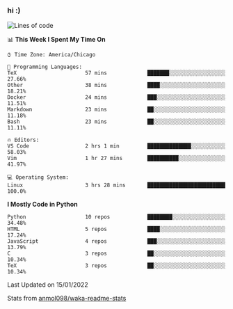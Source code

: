 ### hi :)

<!--START_SECTION:waka-->
![Lines of code](https://img.shields.io/badge/From%20Hello%20World%20I%27ve%20Written-557%20Thousand%20lines%20of%20code-blue)

📊 **This Week I Spent My Time On** 

```text
⌚︎ Time Zone: America/Chicago

💬 Programming Languages: 
TeX                      57 mins             ███████░░░░░░░░░░░░░░░░░░   27.66% 
Other                    38 mins             ████░░░░░░░░░░░░░░░░░░░░░   18.21% 
Docker                   24 mins             ███░░░░░░░░░░░░░░░░░░░░░░   11.51% 
Markdown                 23 mins             ██░░░░░░░░░░░░░░░░░░░░░░░   11.18% 
Bash                     23 mins             ██░░░░░░░░░░░░░░░░░░░░░░░   11.11%

🔥 Editors: 
VS Code                  2 hrs 1 min         ██████████████░░░░░░░░░░░   58.03% 
Vim                      1 hr 27 mins        ██████████░░░░░░░░░░░░░░░   41.97%

💻 Operating System: 
Linux                    3 hrs 28 mins       █████████████████████████   100.0%

```

**I Mostly Code in Python** 

```text
Python                   10 repos            ████████░░░░░░░░░░░░░░░░░   34.48% 
HTML                     5 repos             ████░░░░░░░░░░░░░░░░░░░░░   17.24% 
JavaScript               4 repos             ███░░░░░░░░░░░░░░░░░░░░░░   13.79% 
C                        3 repos             ██░░░░░░░░░░░░░░░░░░░░░░░   10.34% 
TeX                      3 repos             ██░░░░░░░░░░░░░░░░░░░░░░░   10.34%

```



 Last Updated on 15/01/2022
<!--END_SECTION:waka-->

Stats from [anmol098/waka-readme-stats](https://github.com/anmol098/waka-readme-stats)